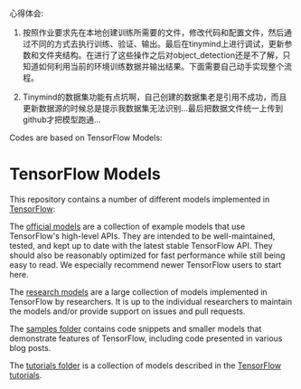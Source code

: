 心得体会:
1. 按照作业要求先在本地创建训练所需要的文件，修改代码和配置文件，然后通过不同的方式去执行训练、验证、输出。最后在tinymind上进行调试，更新参数和文件夹结构。在进行了这些操作之后对object_detection还是不了解，只知道如何利用当前的环境训练数据并输出结果。下面需要自己动手实现整个流程。

2. Tinymind的数据集功能有点坑啊，自己创建的数据集老是引用不成功，而且更新数据源的时候总是提示我数据集无法识别...最后把数据文件统一上传到github才把模型跑通...



Codes are based on TensorFlow Models:
# TensorFlow Models

This repository contains a number of different models implemented in [TensorFlow](https://www.tensorflow.org):

The [official models](official) are a collection of example models that use TensorFlow's high-level APIs. They are intended to be well-maintained, tested, and kept up to date with the latest stable TensorFlow API. They should also be reasonably optimized for fast performance while still being easy to read. We especially recommend newer TensorFlow users to start here.

The [research models](research) are a large collection of models implemented in TensorFlow by researchers. It is up to the individual researchers to maintain the models and/or provide support on issues and pull requests.

The [samples folder](samples) contains code snippets and smaller models that demonstrate features of TensorFlow, including code presented in various blog posts.

The [tutorials folder](tutorials) is a collection of models described in the [TensorFlow tutorials](https://www.tensorflow.org/tutorials/).
